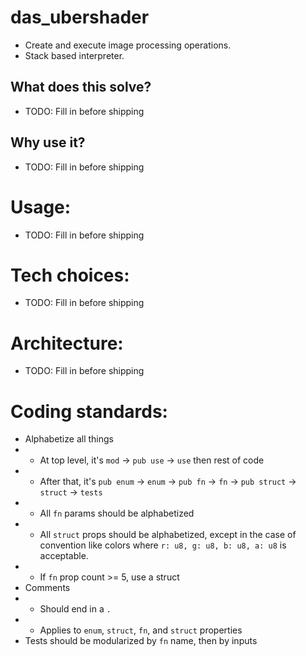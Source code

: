 # das_ubershader
* Create and execute image processing operations.
* Stack based interpreter.

## What does this solve?
* TODO: Fill in before shipping

## Why use it?
* TODO: Fill in before shipping

# Usage:
* TODO: Fill in before shipping

# Tech choices:
* TODO: Fill in before shipping

# Architecture:
* TODO: Fill in before shipping

# Coding standards:
* Alphabetize all things
* * At top level, it's `mod` -> `pub use` -> `use` then rest of code
* * After that, it's `pub enum` -> `enum` -> `pub fn` -> `fn` -> `pub struct` -> `struct` -> `tests`
* * All `fn` params should be alphabetized
* * All `struct` props should be alphabetized, except in the case of convention like colors where `r: u8, g: u8, b: u8, a: u8` is acceptable.
* * If `fn` prop count >= 5, use a struct
* Comments
* * Should end in a `.`
* * Applies to `enum`, `struct`, `fn`, and `struct` properties
* Tests should be modularized by `fn` name, then by inputs
